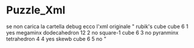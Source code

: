 # Puzzle_Xml
se non carica la cartella debug ecco l'xml originale
"<?xml version="1.0"?>
<puzzles>
  <puzzle>
    <name>rubik's cube</name>
    <shape>cube</shape>
    <nFaces>6</nFaces>
    <id>1</id>
    <solved>yes</solved>
  </puzzle>
  <puzzle>
    <name>megaminx</name>
    <shape>dodecahedron</shape>
    <nFaces>12</nFaces>
    <id>2</id>
    <solved>no</solved>
  </puzzle>
  <puzzle>
    <name>square-1</name>
    <shape>cube</shape>
    <nFaces>6</nFaces>
    <id>3</id>
    <solved>no</solved>
  </puzzle>
  <puzzle>
    <name>pyranminx</name>
    <shape>tetrahedron</shape>
    <nFaces>4</nFaces>
    <id>4</id>
    <solved>yes</solved>
  </puzzle>
  <puzzle>
    <name>skewb</name>
    <shape>cube</shape>
    <nFaces>6</nFaces>
    <id>5</id>
    <solved>no</solved>
  </puzzle>
</puzzles>" 
